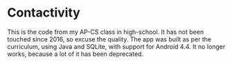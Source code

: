 # Contactivity

This is the code from my AP-CS class in high-school.
It has not been touched since 2016, so excuse the quality.
The app was built as per the curriculum, using Java and SQLite, with support for Android 4.4.
It no longer works, because a lot of it has been deprecated.
